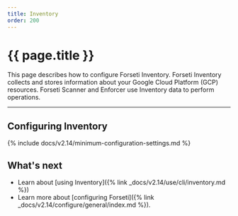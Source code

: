 ```yaml
---
title: Inventory
order: 200
---
```


# {{ page.title }}

This page describes how to configure Forseti Inventory. Forseti
Inventory collects and stores information about your Google Cloud Platform
(GCP) resources. Forseti Scanner and Enforcer use Inventory data to
perform operations.

---

## Configuring Inventory

{% include docs/v2.14/minimum-configuration-settings.md %}

## What's next

* Learn about [using Inventory]({% link _docs/v2.14/use/cli/inventory.md %})
* Learn more about [configuring Forseti]({% link _docs/v2.14/configure/general/index.md %}).
